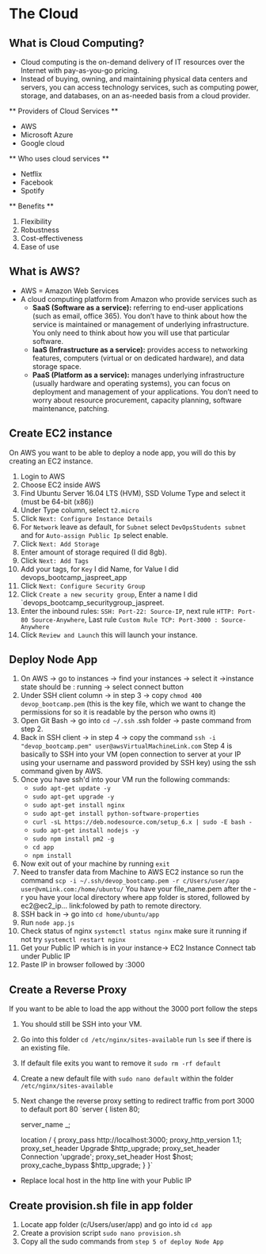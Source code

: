 # The Cloud
## What is Cloud Computing?
- Cloud computing is the on-demand delivery of IT resources over the Internet with pay-as-you-go pricing. 
- Instead of buying, owning, and maintaining physical data centers and servers, you can access technology services, such as computing power, storage, and databases, on an as-needed basis from a cloud provider.

** Providers of Cloud Services **
- AWS
- Microsoft Azure
- Google cloud

** Who uses cloud services **
- Netflix
- Facebook
- Spotify

** Benefits **
1. Flexibility
2. Robustness
3. Cost-effectiveness
4. Ease of use

## What is AWS?
- AWS = Amazon Web Services
- A cloud computing platform from Amazon who provide services such as
  - **SaaS (Software as a service):** referring to end-user applications (such as email, office 365). You don’t have to think about how the service is maintained or management of underlying infrastructure. You only need to think about how you will use that particular software.  
  - **IaaS (Infrastructure as a service):** provides access to networking features, computers (virtual or on dedicated hardware), and data storage space.
  - **PaaS (Platform as a service):** manages underlying infrastructure (usually hardware and operating systems), you can focus on deployment and management of your applications. You don’t need to worry about resource procurement, capacity planning, software maintenance, patching.


## Create EC2 instance
On AWS you want to be able to deploy a node app, you will do this by creating an EC2 instance.
1. Login to AWS
2. Choose EC2 inside AWS
3. Find Ubuntu Server 16.04 LTS (HVM), SSD Volume Type and select it (must be 64-bit (x86))
4. Under Type column, select `t2.micro`
5. Click `Next: Configure Instance Details`
6. For `Network` leave as default, for `Subnet` select `DevOpsStudents subnet` and for `Auto-assign Public Ip` select enable.
7. Click `Next: Add Storage`
8. Enter amount of storage required (I did 8gb).
9. Click `Next: Add Tags`
10. Add your tags, for `Key` I did Name, for Value I did devops_bootcamp_jaspreet_app
11. Click `Next: Configure Security Group`
12. Click `Create a new security group`, Enter a name I did `devops_bootcamp_securitygroup_jaspreet.
13. Enter the inbound rules: `SSH: Port-22: Source-IP`, next rule `HTTP: Port-80 Source-Anywhere`, Last rule `Custom Rule TCP: Port-3000 : Source-Anywhere`
14. Click `Review and Launch` this will launch your instance.

## Deploy Node App
1. On AWS -> go to instances -> find your instances -> select it ->instance state should be : running -> select connect button
2. Under SSH client column -> in step 3 -> copy `chmod 400 devop_bootcamp.pem` (this is the key file, which we want to change the permissions for so it is readable by the person who owns it)
3. Open Git Bash -> go into `cd ~/.ssh` .ssh folder -> paste command from step 2.
4. Back in SSH client -> in step 4 -> copy the command `ssh -i "devop_bootcamp.pem" user@awsVirtualMachineLink.com` 
Step 4 is basically to SSH into your VM (open connection to server at your IP using your username and password provided by SSH key) using the ssh command given by AWS.
5. Once you have ssh'd into your VM run the following commands:
   - `sudo apt-get update -y`
   - `sudo apt-get upgrade -y`
   - `sudo apt-get install nginx`
   - `sudo apt-get install python-software-properties`
   - `curl -sL https://deb.nodesource.com/setup_6.x | sudo -E bash -`
   - `sudo apt-get install nodejs -y`
   - `sudo npm install pm2 -g`
   - `cd app`
   - `npm install`
6. Now exit out of your machine by running `exit` 	
7. Need to transfer data from Machine to AWS EC2 instance so run the command `scp -i ~/.ssh/devop_bootcamp.pem -r c/Users/user/app user@vmLink.com:/home/ubuntu/`
   You have your file_name.pem after the -r you have your local directory where app folder is stored, followed by ec2@ec2_ip... link:folowed by path to remote directory.
8. SSH back in -> go into `cd home/ubuntu/app`
9. Run `node app.js`
10. Check status of nginx `systemctl status nginx` make sure it running if not try `systemctl restart nginx`
11. Get your Public IP which is in your instance-> EC2 Instance Connect tab under Public IP
12. Paste IP in browser followed by :3000

## Create a Reverse Proxy
If you want to be able to load the app without the 3000 port follow the steps
1. You should still be SSH into your VM.
2. Go into this folder `cd /etc/nginx/sites-available` run `ls` see if there is an existing file.
3. If default file exits you want to remove it `sudo rm -rf default`
4. Create a new default file with `sudo nano default` within the folder `/etc/nginx/sites-available`
5. Next change the reverse proxy setting to redirect traffic from port 3000 to default port 80
`server {
    listen 80;

    server_name _;

    location / {
        proxy_pass http://localhost:3000;
        proxy_http_version 1.1;
        proxy_set_header Upgrade $http_upgrade;
        proxy_set_header Connection 'upgrade';
        proxy_set_header Host $host;
        proxy_cache_bypass $http_upgrade;
    }
 }`
- Replace local host in the http line with your Public IP

## Create provision.sh file in app folder
1. Locate app folder (c/Users/user/app) and go into id `cd app`
2. Create a provision script `sudo nano provision.sh`
3. Copy all the sudo commands from `step 5 of deploy Node App`


